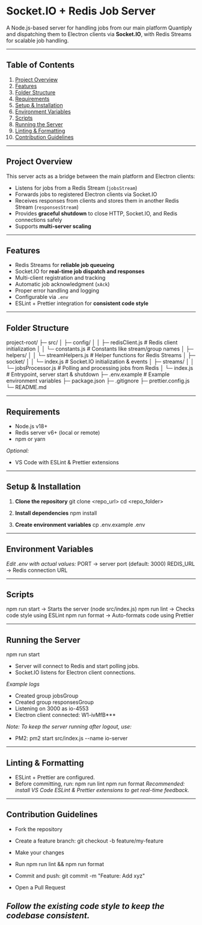 # Socket.IO + Redis Job Server

A Node.js-based server for handling jobs from our main platform Quantiply and dispatching them to Electron clients via **Socket.IO**, with Redis Streams for scalable job handling.

---

## Table of Contents

1. [Project Overview](#project-overview)
2. [Features](#features)
3. [Folder Structure](#folder-structure)
4. [Requirements](#requirements)
5. [Setup & Installation](#setup--installation)
6. [Environment Variables](#environment-variables)
7. [Scripts](#scripts)
8. [Running the Server](#running-the-server)
9. [Linting & Formatting](#linting--formatting)
10. [Contribution Guidelines](#contribution-guidelines)

---

## Project Overview

This server acts as a bridge between the main platform and Electron clients:

- Listens for jobs from a Redis Stream (`jobsStream`)
- Forwards jobs to registered Electron clients via Socket.IO
- Receives responses from clients and stores them in another Redis Stream (`responsesStream`)
- Provides **graceful shutdown** to close HTTP, Socket.IO, and Redis connections safely
- Supports **multi-server scaling**

---

## Features

- Redis Streams for **reliable job queueing**
- Socket.IO for **real-time job dispatch and responses**
- Multi-client registration and tracking
- Automatic job acknowledgment (`xAck`)
- Proper error handling and logging
- Configurable via `.env`
- ESLint + Prettier integration for **consistent code style**

---

## Folder Structure

project-root/
├─ src/
│ ├─ config/
│ │ ├─ redisClient.js # Redis client initialization
│ │ └─ constants.js # Constants like stream/group names
│ ├─ helpers/
│ │ └─ streamHelpers.js # Helper functions for Redis Streams
│ ├─ socket/
│ │ └─ index.js # Socket.IO initialization & events
│ ├─ streams/
│ │ └─ jobsProcessor.js # Polling and processing jobs from Redis
│ └─ index.js # Entrypoint, server start & shutdown
├─ .env.example # Example environment variables
├─ package.json
├─ .gitignore
├─ prettier.config.js
└─ README.md

---

## Requirements

- Node.js v18+
- Redis server v6+ (local or remote)
- npm or yarn

_Optional:_

- VS Code with ESLint & Prettier extensions

---

## Setup & Installation

1. **Clone the repository**
   git clone <repo_url>
   cd <repo_folder>

2. **Install dependencies**
   npm install

3. **Create environment variables**
   cp .env.example .env

---

## Environment Variables

_Edit .env with actual values:_
PORT → server port (default: 3000)
REDIS_URL → Redis connection URL

---

## Scripts

npm run start -> Starts the server (node src/index.js)
npm run lint -> Checks code style using ESLint
npm run format -> Auto-formats code using Prettier

---

## Running the Server

npm run start

- Server will connect to Redis and start polling jobs.
- Socket.IO listens for Electron client connections.

_Example logs_

- Created group jobsGroup
- Created group responsesGroup
- Listening on 3000 as io-4553
- Electron client connected: W1-ivMfB\*\*\*

_Note: To keep the server running after logout, use:_

- PM2: pm2 start src/index.js --name io-server

---

## Linting & Formatting

- ESLint + Prettier are configured.
- Before committing, run:
  npm run lint
  npm run format
  _Recommended: install VS Code ESLint & Prettier extensions to get real-time feedback._

---

## Contribution Guidelines

- Fork the repository

- Create a feature branch: git checkout -b feature/my-feature

- Make your changes

- Run npm run lint && npm run format

- Commit and push: git commit -m "Feature: Add xyz"

- Open a Pull Request

## _Follow the existing code style to keep the codebase consistent._
